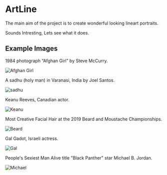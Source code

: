 # ArtLine

The main aim of the project is to create wonderful looking lineart portraits. 

Sounds Intresting, Lets see what it does.

## Example Images

1984 photograph “Afghan Girl” by Steve McCurry.

![Afghan Girl](https://i.imgur.com/NDE3QW4.jpg)

A sadhu (holy man) in Varanasi, India by Joel Santos.

![sadhu](https://i.imgur.com/PXLTBbJ.jpg)

Keanu Reeves, Canadian actor.

![Keanu](https://i.imgur.com/labkc8V.jpg)

Most Creative Facial Hair at the 2019 Beard and Moustache Championships.

![Beard](https://i.imgur.com/yNtwLCJ.jpg)

Gal Gadot, Israeli actress.

![Gal](https://i.imgur.com/bF91WY6.jpg)

People's Sexiest Man Alive title  "Black Panther" star Michael B. Jordan.

![Michael](https://i.imgur.com/apAGk7M.jpg)

